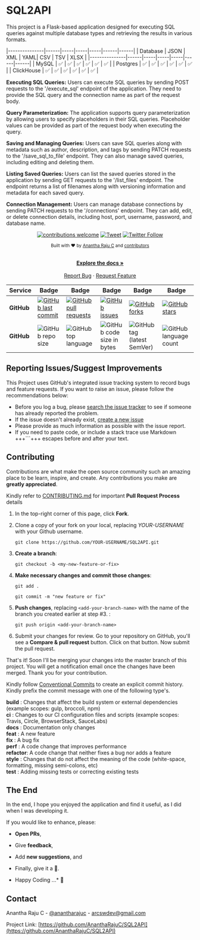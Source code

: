 <!--
*** Thanks for checking out Spring Boot Application Template. If you have a suggestion
*** that would make this better, please fork the repo and create a pull request
*** or simply open an issue with the tag "enhancement".
*** Thanks again!
-->
# SQL2API

This project is a Flask-based application designed for executing SQL queries against multiple database types and retrieving the results in various formats.

|---------------|------|-----|-----|-----|------|------|
| Database      | JSON | XML | YAML| CSV |  TSV | XLSX |
|---------------|------|-----|-----|-----|------|------|
| MySQL         | ✅   | ✅  | ✅  | ✅  | ✅   | ✅   |
| Postgres      | ✅   | ✅  | ✅  | ✅  | ✅   | ✅   |
| ClickHouse    | ✅   | ✅  | ✅  | ✅  | ✅   | ✅   |

**Executing SQL Queries:** Users can execute SQL queries by sending POST requests to the '/execute_sql' endpoint of the application. They need to provide the SQL query and the connection name as part of the request body.

**Query Parameterization:** The application supports query parameterization by allowing users to specify placeholders in their SQL queries. Placeholder values can be provided as part of the request body when executing the query.

**Saving and Managing Queries:** Users can save SQL queries along with metadata such as author, description, and tags by sending PATCH requests to the '/save_sql_to_file' endpoint. They can also manage saved queries, including editing and deleting them.

**Listing Saved Queries:** Users can list the saved queries stored in the application by sending GET requests to the '/list_files' endpoint. The endpoint returns a list of filenames along with versioning information and metadata for each saved query.

**Connection Management:** Users can manage database connections by sending PATCH requests to the '/connections' endpoint. They can add, edit, or delete connection details, including host, port, username, password, and database name.

<div align="center">

[![contributions welcome](https://img.shields.io/badge/contributions-welcome-brightgreen?logo=github)](CODE_OF_CONDUCT.md) [![Tweet](https://img.shields.io/twitter/url/http/shields.io.svg?style=social)](https://twitter.com/intent/tweet?text=Checkout+this+sql+to+api+application&url=https://github.com/AnanthaRajuC/SQL2API&hashtags=Python) [![Twitter Follow](https://img.shields.io/twitter/follow/anantharajuc?label=follow%20me&style=social)](https://twitter.com/anantharajuc)
</div>

<div align="center">
  <sub>Built with ❤︎ by <a href="https://twitter.com/anantharajuc">Anantha Raju C</a> and <a href="https://github.com/AnanthaRajuC/SQL2API/graphs/contributors">contributors</a>
</div>

</br>

<p align="center">
	<a href="https://github.com/AnanthaRajuC/SQL2API/blob/master/README.md#spring-boot-application-templatestarter-project-"><strong>Explore the docs »</strong></a>
	<br />
	<br />
	<a href="https://github.com/AnanthaRajuC/SQL2API/issues">Report Bug</a>
	·
	<a href="https://github.com/AnanthaRajuC/SQL2API/issues">Request Feature</a>
</p>

<!-- PROJECT SHIELDS -->
<!--
*** I'm using markdown "reference style" links for readability.
*** Reference links are enclosed in brackets [ ] instead of parentheses ( ).
-->

|     Service     | Badge | Badge | Badge | Badge | Badge |
|-----------------|-------|-------|-------|-------|-------|
|  **GitHub**     |[![GitHub last commit](https://img.shields.io/github/last-commit/AnanthaRajuC/SQL2API)](https://github.com/AnanthaRajuC/SQL2API/commits/master)|[![GitHub pull requests](https://img.shields.io/github/issues-pr-raw/AnanthaRajuC/SQL2API)](https://github.com/AnanthaRajuC/SQL2API/pulls)|[![GitHub issues](https://img.shields.io/github/issues/AnanthaRajuC/SQL2API)](https://github.com/AnanthaRajuC/SQL2API/issues)|[![GitHub forks](https://img.shields.io/github/forks/AnanthaRajuC/SQL2API)](https://github.com/AnanthaRajuC/SQL2API/network)|[![GitHub stars](https://img.shields.io/github/stars/AnanthaRajuC/SQL2API)](https://github.com/AnanthaRajuC/SQL2API/stargazers)|
|  **GitHub**     |![GitHub repo size](https://img.shields.io/github/repo-size/AnanthaRajuC/SQL2API)|![GitHub top language](https://img.shields.io/github/languages/top/AnanthaRajuC/SQL2API.svg)|![GitHub code size in bytes](https://img.shields.io/github/languages/code-size/AnanthaRajuC/SQL2API)|![GitHub tag (latest SemVer)](https://img.shields.io/github/tag/AnanthaRajuC/SQL2API.svg)|![GitHub language count](https://img.shields.io/github/languages/count/AnanthaRajuC/SQL2API)|


## Reporting Issues/Suggest Improvements

This Project uses GitHub's integrated issue tracking system to record bugs and feature requests. If you want to raise an issue, please follow the recommendations below:

* 	Before you log a bug, please [search the issue tracker](https://github.com/AnanthaRajuC/SQL2API/search?type=Issues) to see if someone has already reported the problem.
* 	If the issue doesn't already exist, [create a new issue](https://github.com/AnanthaRajuC/SQL2API/issues/new)
* 	Please provide as much information as possible with the issue report.
* 	If you need to paste code, or include a stack trace use Markdown +++```+++ escapes before and after your text.

<!-- CONTRIBUTING -->
## Contributing

Contributions are what make the open source community such an amazing place to be learn, inspire, and create. Any contributions you make are **greatly appreciated**.

Kindly refer to [CONTRIBUTING.md](/CONTRIBUTING.md) for important **Pull Request Process** details

1. In the top-right corner of this page, click **Fork**.

2. Clone a copy of your fork on your local, replacing *YOUR-USERNAME* with your Github username.

   `git clone https://github.com/YOUR-USERNAME/SQL2API.git`

3. **Create a branch**: 

   `git checkout -b <my-new-feature-or-fix>`

4. **Make necessary changes and commit those changes**:

   `git add .`

   `git commit -m "new feature or fix"`

5. **Push changes**, replacing `<add-your-branch-name>` with the name of the branch you created earlier at step #3. :

   `git push origin <add-your-branch-name>`

6. Submit your changes for review. Go to your repository on GitHub, you'll see a **Compare & pull request** button. Click on that button. Now submit the pull request.

That's it! Soon I'll be merging your changes into the master branch of this project. You will get a notification email once the changes have been merged. Thank you for your contribution.

Kindly follow [Conventional Commits](https://www.conventionalcommits.org/en/v1.0.0/) to create an explicit commit history. Kindly prefix the commit message with one of the following type's.

**build**   : Changes that affect the build system or external dependencies (example scopes: gulp, broccoli, npm)  
**ci**      : Changes to our CI configuration files and scripts (example scopes: Travis, Circle, BrowserStack, SauceLabs)  
**docs**    : Documentation only changes  
**feat**    : A new feature  
**fix**     : A bug fix  
**perf**    : A code change that improves performance  
**refactor**: A code change that neither fixes a bug nor adds a feature  
**style**   : Changes that do not affect the meaning of the code (white-space, formatting, missing semi-colons, etc)  
**test**    : Adding missing tests or correcting existing tests  

## The End

In the end, I hope you enjoyed the application and find it useful, as I did when I was developing it.

If you would like to enhance, please: 

* 	**Open PRs**, 
* 	Give **feedback**, 
* 	Add **new suggestions**, and
*	Finally, give it a 🌟.

* Happy Coding ...* 🙂

<!-- CONTACT -->
## Contact

Anantha Raju C - [@anantharajuc](https://twitter.com/anantharajuc) - arcswdev@gmail.com

Project Link: [https://github.com/AnanthaRajuC/SQL2API](https://github.com/AnanthaRajuC/SQL2API)



